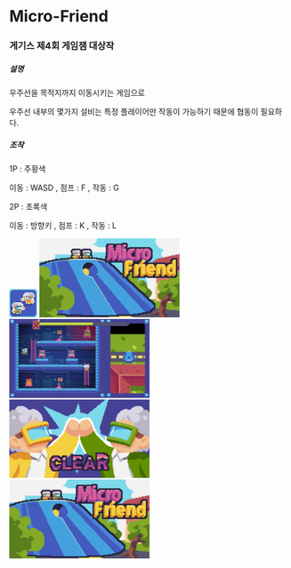# Micro-Friend
<h3> 게기스 제4회 게임잼 대상작</h3>

<h5>설명</h5>

우주선을 목적지까지 이동시키는 게임으로 

우주선 내부의 몇가지 설비는 특정 플레이어만 작동이 가능하기 때문에 협동이 필요하다.


<h5>조작</h5>

1P : 주황색

이동 : WASD , 점프 : F , 작동 : G

2P : 초록색

이동 : 방향키 , 점프 : K , 작동 : L

<img src="./Image/icon.png"  width="10%"/>
<img src="./Image/Title.png"  width="50%"/>
<img src="./Image/InGame.png"  width="50%"/>
<img src="./Image/ClearS.png"  width="50%"/>
<img src="./Image/Title.png"  width="50%"/>
